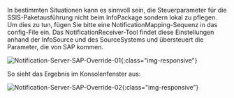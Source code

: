 In bestimmten Situationen kann es sinnvoll sein, die Steuerparameter für die SSIS-Paketausführung nicht beim InfoPackage sondern lokal zu pflegen.<br>
Um dies zu tun, fügen Sie bitte eine NotificationMapping-Sequenz in das config-File ein. Das NotificationReceiver-Tool findet diese Einstellungen anhand der InfoSource und des SourceSystems und übersteuert die Parameter, die von SAP kommen.

![Notification-Server-SAP-Override-01](/img/content/Notification-Server-SAP-Override-01.png){:class="img-responsive"}

So sieht das Ergebnis im Konsolenfenster aus:

![Notification-Server-SAP-Override-02](/img/content/Notification-Server-SAP-Override-02.png){:class="img-responsive"}

